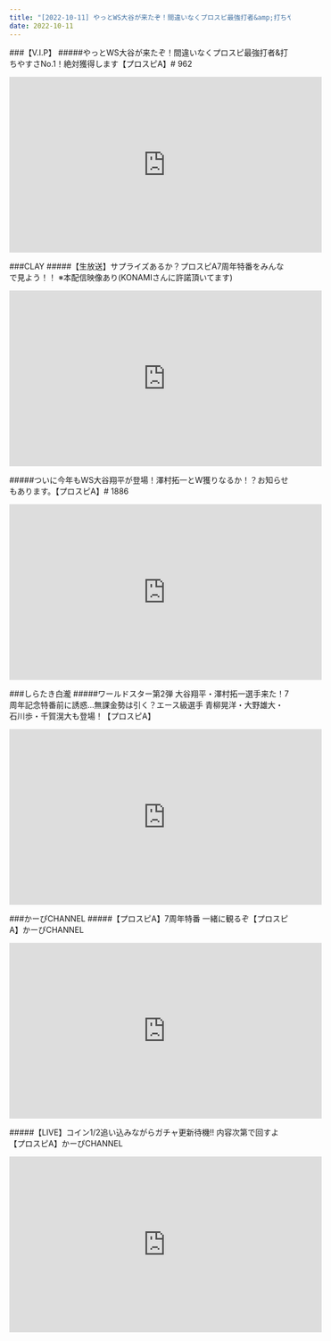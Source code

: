 ```yaml
---
title: "[2022-10-11] やっとWS大谷が来たぞ！間違いなくプロスピ最強打者&amp;打ちやすさNo.1！絶対獲得します【プロスピA】# 962 他"
date: 2022-10-11
---
```

###【V.I.P】
#####やっとWS大谷が来たぞ！間違いなくプロスピ最強打者&amp;打ちやすさNo.1！絶対獲得します【プロスピA】# 962
<iframe width="560" height="315" src="https://www.youtube.com/embed/AYO39SWmp-I" frameborder="0" allow="accelerometer; autoplay; clipboard-write; encrypted-media; gyroscope; picture-in-picture" allowfullscreen></iframe>

###CLAY
#####【生放送】サプライズあるか？プロスピA7周年特番をみんなで見よう！！ ※本配信映像あり(KONAMIさんに許諾頂いてます)
<iframe width="560" height="315" src="https://www.youtube.com/embed/ncfdxJI4mcU" frameborder="0" allow="accelerometer; autoplay; clipboard-write; encrypted-media; gyroscope; picture-in-picture" allowfullscreen></iframe>

#####ついに今年もWS大谷翔平が登場！澤村拓一とW獲りなるか！？お知らせもあります。【プロスピA】# 1886
<iframe width="560" height="315" src="https://www.youtube.com/embed/n0pwPWbzXYU" frameborder="0" allow="accelerometer; autoplay; clipboard-write; encrypted-media; gyroscope; picture-in-picture" allowfullscreen></iframe>

###しらたき白瀧
#####ワールドスター第2弾 大谷翔平・澤村拓一選手来た！7周年記念特番前に誘惑…無課金勢は引く？エース級選手 青柳晃洋・大野雄大・石川歩・千賀滉大も登場！【プロスピA】
<iframe width="560" height="315" src="https://www.youtube.com/embed/4HoWmlMzNsI" frameborder="0" allow="accelerometer; autoplay; clipboard-write; encrypted-media; gyroscope; picture-in-picture" allowfullscreen></iframe>

###かーぴCHANNEL
#####【プロスピA】7周年特番 一緒に観るぞ【プロスピA】かーぴCHANNEL
<iframe width="560" height="315" src="https://www.youtube.com/embed/rr_qYTn0lSA" frameborder="0" allow="accelerometer; autoplay; clipboard-write; encrypted-media; gyroscope; picture-in-picture" allowfullscreen></iframe>

#####【LIVE】コイン1/2追い込みながらガチャ更新待機!! 内容次第で回すよ【プロスピA】かーぴCHANNEL
<iframe width="560" height="315" src="https://www.youtube.com/embed/2jvTDmgHlPo" frameborder="0" allow="accelerometer; autoplay; clipboard-write; encrypted-media; gyroscope; picture-in-picture" allowfullscreen></iframe>

